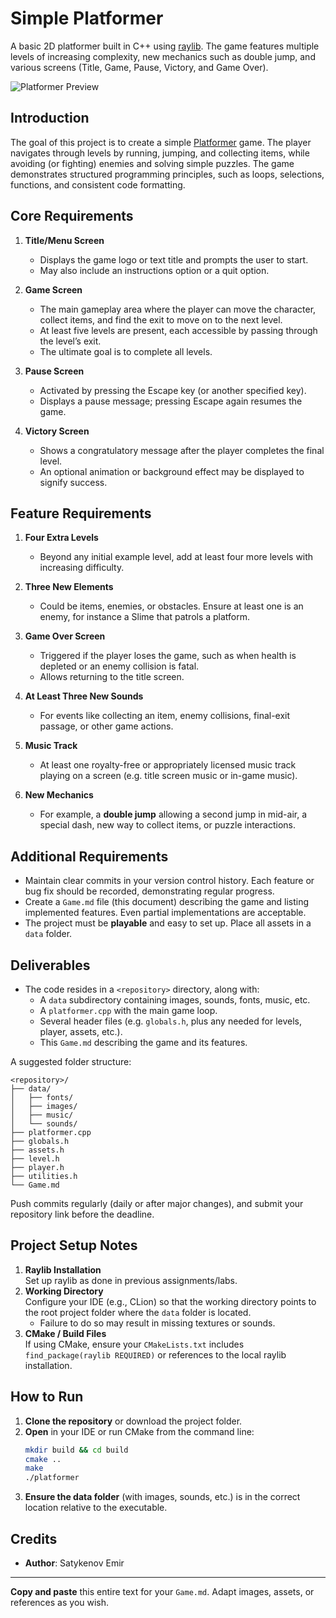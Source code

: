 # Simple Platformer
A basic 2D platformer built in C++ using [raylib](https://www.raylib.com). The game features multiple levels of increasing complexity, new mechanics such as double jump, and various screens (Title, Game, Pause, Victory, and Game Over).

![Platformer Preview](https://i.imgur.com/n01Q4Z8.png)

## Introduction
The goal of this project is to create a simple [Platformer](https://en.wikipedia.org/wiki/Platformer) game. The player navigates through levels by running, jumping, and collecting items, while avoiding (or fighting) enemies and solving simple puzzles. The game demonstrates structured programming principles, such as loops, selections, functions, and consistent code formatting.

## Core Requirements

1. **Title/Menu Screen**
    - Displays the game logo or text title and prompts the user to start.
    - May also include an instructions option or a quit option.

2. **Game Screen**
    - The main gameplay area where the player can move the character, collect items, and find the exit to move on to the next level.
    - At least five levels are present, each accessible by passing through the level’s exit.
    - The ultimate goal is to complete all levels.

3. **Pause Screen**
    - Activated by pressing the Escape key (or another specified key).
    - Displays a pause message; pressing Escape again resumes the game.

4. **Victory Screen**
    - Shows a congratulatory message after the player completes the final level.
    - An optional animation or background effect may be displayed to signify success.

## Feature Requirements

1. **Four Extra Levels**
    - Beyond any initial example level, add at least four more levels with increasing difficulty.

2. **Three New Elements**
    - Could be items, enemies, or obstacles. Ensure at least one is an enemy, for instance a Slime that patrols a platform.

3. **Game Over Screen**
    - Triggered if the player loses the game, such as when health is depleted or an enemy collision is fatal.
    - Allows returning to the title screen.

4. **At Least Three New Sounds**
    - For events like collecting an item, enemy collisions, final-exit passage, or other game actions.

5. **Music Track**
    - At least one royalty-free or appropriately licensed music track playing on a screen (e.g. title screen music or in-game music).

6. **New Mechanics**
    - For example, a **double jump** allowing a second jump in mid-air, a special dash, new way to collect items, or puzzle interactions.

## Additional Requirements

- Maintain clear commits in your version control history. Each feature or bug fix should be recorded, demonstrating regular progress.
- Create a `Game.md` file (this document) describing the game and listing implemented features. Even partial implementations are acceptable.
- The project must be **playable** and easy to set up. Place all assets in a `data` folder.

## Deliverables

- The code resides in a `<repository>` directory, along with:
    - A `data` subdirectory containing images, sounds, fonts, music, etc.
    - A `platformer.cpp` with the main game loop.
    - Several header files (e.g. `globals.h`, plus any needed for levels, player, assets, etc.).
    - This `Game.md` describing the game and its features.

A suggested folder structure:

```
<repository>/
├── data/
│   ├── fonts/
│   ├── images/
│   ├── music/
│   └── sounds/
├── platformer.cpp
├── globals.h
├── assets.h
├── level.h
├── player.h
├── utilities.h
└── Game.md
```

Push commits regularly (daily or after major changes), and submit your repository link before the deadline.

## Project Setup Notes

1. **Raylib Installation**  
   Set up raylib as done in previous assignments/labs.
2. **Working Directory**  
   Configure your IDE (e.g., CLion) so that the working directory points to the root project folder where the `data` folder is located.
    - Failure to do so may result in missing textures or sounds.
3. **CMake / Build Files**  
   If using CMake, ensure your `CMakeLists.txt` includes `find_package(raylib REQUIRED)` or references to the local raylib installation.

## How to Run

1. **Clone the repository** or download the project folder.
2. **Open** in your IDE or run CMake from the command line:
   ```sh
   mkdir build && cd build
   cmake ..
   make
   ./platformer
   ```
3. **Ensure the data folder** (with images, sounds, etc.) is in the correct location relative to the executable.

## Credits
- **Author**: Satykenov Emir

---

**Copy and paste** this entire text for your `Game.md`. Adapt images, assets, or references as you wish.